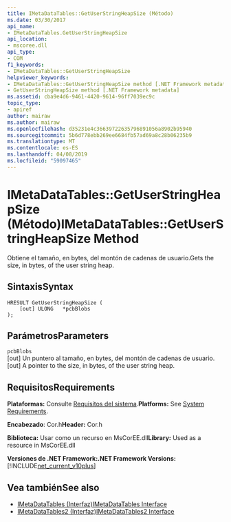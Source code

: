 ```yaml
---
title: IMetaDataTables::GetUserStringHeapSize (Método)
ms.date: 03/30/2017
api_name:
- IMetaDataTables.GetUserStringHeapSize
api_location:
- mscoree.dll
api_type:
- COM
f1_keywords:
- IMetaDataTables::GetUserStringHeapSize
helpviewer_keywords:
- IMetaDataTables::GetUserStringHeapSize method [.NET Framework metadata]
- GetUserStringHeapSize method [.NET Framework metadata]
ms.assetid: cba9e4d6-9461-4420-9614-96ff7039ec9c
topic_type:
- apiref
author: mairaw
ms.author: mairaw
ms.openlocfilehash: d35231e4c36639722635796891056a8902b95940
ms.sourcegitcommit: 5b6d778ebb269ee6684fb57ad69a8c28b06235b9
ms.translationtype: MT
ms.contentlocale: es-ES
ms.lasthandoff: 04/08/2019
ms.locfileid: "59097465"
---
```

# <a name="imetadatatablesgetuserstringheapsize-method"></a><span data-ttu-id="ea038-102">IMetaDataTables::GetUserStringHeapSize (Método)</span><span class="sxs-lookup"><span data-stu-id="ea038-102">IMetaDataTables::GetUserStringHeapSize Method</span></span>
<span data-ttu-id="ea038-103">Obtiene el tamaño, en bytes, del montón de cadenas de usuario.</span><span class="sxs-lookup"><span data-stu-id="ea038-103">Gets the size, in bytes, of the user string heap.</span></span>  
  
## <a name="syntax"></a><span data-ttu-id="ea038-104">Sintaxis</span><span class="sxs-lookup"><span data-stu-id="ea038-104">Syntax</span></span>  
  
```  
HRESULT GetUserStringHeapSize (  
    [out] ULONG   *pcbBlobs  
);  
```  
  
## <a name="parameters"></a><span data-ttu-id="ea038-105">Parámetros</span><span class="sxs-lookup"><span data-stu-id="ea038-105">Parameters</span></span>  
 `pcbBlobs`  
 <span data-ttu-id="ea038-106">[out] Un puntero al tamaño, en bytes, del montón de cadenas de usuario.</span><span class="sxs-lookup"><span data-stu-id="ea038-106">[out] A pointer to the size, in bytes, of the user string heap.</span></span>  
  
## <a name="requirements"></a><span data-ttu-id="ea038-107">Requisitos</span><span class="sxs-lookup"><span data-stu-id="ea038-107">Requirements</span></span>  
 <span data-ttu-id="ea038-108">**Plataformas:** Consulte [Requisitos del sistema](../../../../docs/framework/get-started/system-requirements.md).</span><span class="sxs-lookup"><span data-stu-id="ea038-108">**Platforms:** See [System Requirements](../../../../docs/framework/get-started/system-requirements.md).</span></span>  
  
 <span data-ttu-id="ea038-109">**Encabezado**: Cor.h</span><span class="sxs-lookup"><span data-stu-id="ea038-109">**Header:** Cor.h</span></span>  
  
 <span data-ttu-id="ea038-110">**Biblioteca:** Usar como un recurso en MsCorEE.dll</span><span class="sxs-lookup"><span data-stu-id="ea038-110">**Library:** Used as a resource in MsCorEE.dll</span></span>  
  
 **<span data-ttu-id="ea038-111">Versiones de .NET Framework:</span><span class="sxs-lookup"><span data-stu-id="ea038-111">.NET Framework Versions:</span></span>** [!INCLUDE[net_current_v10plus](../../../../includes/net-current-v10plus-md.md)]  
  
## <a name="see-also"></a><span data-ttu-id="ea038-112">Vea también</span><span class="sxs-lookup"><span data-stu-id="ea038-112">See also</span></span>

- [<span data-ttu-id="ea038-113">IMetaDataTables (Interfaz)</span><span class="sxs-lookup"><span data-stu-id="ea038-113">IMetaDataTables Interface</span></span>](../../../../docs/framework/unmanaged-api/metadata/imetadatatables-interface.md)
- [<span data-ttu-id="ea038-114">IMetaDataTables2 (Interfaz)</span><span class="sxs-lookup"><span data-stu-id="ea038-114">IMetaDataTables2 Interface</span></span>](../../../../docs/framework/unmanaged-api/metadata/imetadatatables2-interface.md)
